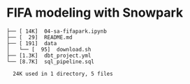 # FIFA modeling with Snowpark

```
├── [ 14K]  04-sa-fifapark.ipynb
├── [  29]  README.md
├── [ 191]  data
│   └── [  95]  download.sh
├── [1.3K]  dbt_project.yml
└── [8.7K]  sql_pipeline.sql

  24K used in 1 directory, 5 files
```